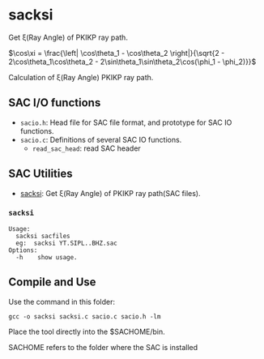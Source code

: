 # sacksi

Get ξ(Ray Angle) of PKIKP ray path.

$\cos\xi = \frac{\left| \cos\theta_1 - \cos\theta_2 \right|}{\sqrt{2 - 2\cos\theta_1\cos\theta_2 - 2\sin\theta_1\sin\theta_2\cos(\phi_1 - \phi_2)}}$

Calculation of ξ(Ray Angle) PKIKP ray path. 

## SAC I/O functions

- `sacio.h`: Head file for SAC file format, and prototype for SAC IO functions.
- `sacio.c`: Definitions of several SAC IO functions.
  - `read_sac_head`: read SAC header
## SAC Utilities

- [sacksi](#sacksi): Get ξ(Ray Angle) of PKIKP ray path(SAC files).

### `sacksi`
```
Usage:
  sacksi sacfiles
  eg:  sacksi YT.SIPL..BHZ.sac
Options:
  -h    show usage.
```

## Compile and Use
Use the command in this folder:
```
gcc -o sacksi sacksi.c sacio.c sacio.h -lm
```
Place the tool directly into the $SACHOME/bin.

SACHOME refers to the folder where the SAC is installed